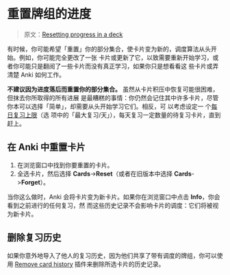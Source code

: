 # 重置牌组的进度

> 原文：[Resetting progress in a deck](https://faqs.ankiweb.net/resetting-progress-in-a-deck.html)

有时候，你可能希望「重置」你的部分集合，使卡片变为新的，调度算法从头开始。例如，你可能完全更改了一张
卡片或更新了它，以致需要重新开始学习，或者你可能只是翻阅了一些卡片而没有真正学习，如果你只是想看看这
些卡片或弄清楚 Anki 如何工作。

**不建议因为进度落后而重置你的部分集合。** 虽然从卡片积压中恢复可能很困难，但抹去你所取得的所有进展
是最糟糕的事情：你仍然会记住其中许多卡片，尽管你本可以选择「简单」，却需要从头开始学习它们。相反，可
以考虑设定一
个[每日复习上限](https://open-spaced-repetition.github.io/anki-manual-zh-CN/deck-options.html#daily-limits)（选
项中的「最大复习/天」），每天复习一定数量的待复习卡片，直到赶上。

## 在 Anki 中重置卡片

1. 在浏览窗口中找到你要重置的卡片。
2. 全选卡片，然后选择 **Cards**->**Reset**（或者在旧版本中选择 **Cards**->**Forget**）。

当你这么做时，Anki 会将卡片变为新卡片。如果你在浏览窗口中点击 **Info**，你会看到之前进行的任何复习，然
而这些历史记录不会影响卡片的调度：它们将被视为新卡片。

## 删除复习历史

如果你意外地导入了他人的复习历史，因为他们共享了带有调度的牌组，你可以使用
[Remove card history](https://ankiweb.net/shared/info/2089200096) 插件来删除所选卡片的历史记录。
